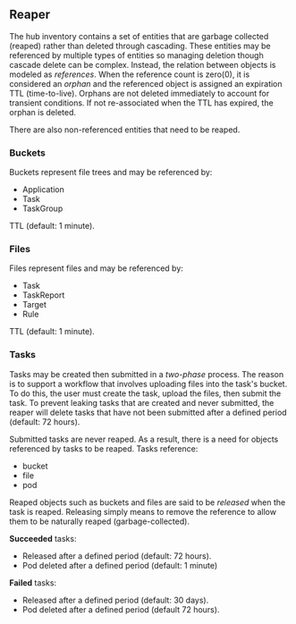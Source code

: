 
## Reaper ##

The hub inventory contains a set of entities that are garbage collected (reaped) 
rather than deleted through cascading. These entities may be referenced by multiple
types of entities so managing deletion though cascade delete can be complex. Instead,
the relation between objects is modeled as _references_. When the reference count
is zero(0), it is considered an _orphan_ and the referenced object is assigned 
an expiration TTL (time-to-live). Orphans are not deleted immediately to account 
for transient conditions. If not re-associated when the TTL has expired,
the orphan is deleted.

There are also non-referenced entities that need to be reaped.

### Buckets ###

Buckets represent file trees and may be referenced by:
- Application
- Task
- TaskGroup

TTL (default: 1 minute).

### Files ###

Files represent files and may be referenced by:
- Task
- TaskReport
- Target
- Rule

TTL (default: 1 minute).

### Tasks ###

Tasks may be created then submitted in a _two-phase_ process. The reason is to support
a workflow that involves uploading files into the task's bucket. To do this, the user
must create the task, upload the files, then submit the task. To prevent leaking tasks
that are created and never submitted, the reaper will delete tasks that have not been
submitted after a defined period (default: 72 hours).

Submitted tasks are never reaped. As a result, there is a need for objects
referenced by tasks to be reaped. Tasks reference:
- bucket
- file
- pod

Reaped objects such as buckets and files are said to be _released_ when the task is
reaped. Releasing simply means to remove the reference to allow them to be
naturally reaped (garbage-collected).

**Succeeded** tasks:
- Released after a defined period (default: 72 hours).
- Pod deleted after a defined period (default: 1 minute)

**Failed** tasks:
- Released after a defined period (default: 30 days).
- Pod deleted after a defined period (default 72 hours).
